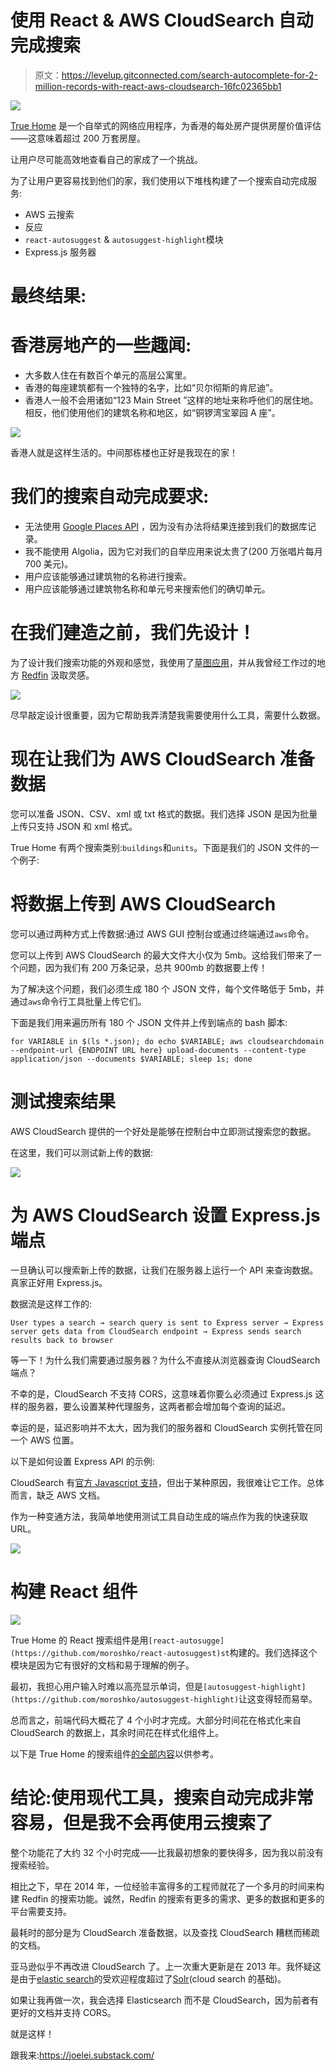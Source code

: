 # 使用 React & AWS CloudSearch 自动完成搜索

> 原文：<https://levelup.gitconnected.com/search-autocomplete-for-2-million-records-with-react-aws-cloudsearch-16fc02365bb1>

![](img/80dc1fdbc27e96481c4104bcc405b1f0.png)

[True Home](https://truehome.hk) 是一个自举式的网络应用程序，为香港的每处房产提供房屋价值评估——这意味着超过 200 万套房屋。

让用户尽可能高效地查看自己的家成了一个挑战。

为了让用户更容易找到他们的家，我们使用以下堆栈构建了一个搜索自动完成服务:

*   AWS 云搜索
*   反应
*   `react-autosuggest` & `autosuggest-highlight`模块
*   Express.js 服务器

# 最终结果:

# 香港房地产的一些趣闻:

*   大多数人住在有数百个单元的高层公寓里。
*   香港的每座建筑都有一个独特的名字，比如“贝尔彻斯的肯尼迪”。
*   香港人一般不会用诸如“123 Main Street ”这样的地址来称呼他们的居住地。相反，他们使用他们的建筑名称和地区，如“铜锣湾宝翠园 A 座”。

![](img/ac92aca5afebdc563406d63d7a66301f.png)

香港人就是这样生活的。中间那栋楼也正好是我现在的家！

# 我们的搜索自动完成要求:

*   无法使用 [Google Places API](https://developers.google.com/maps/documentation/javascript/places-autocomplete) ，因为没有办法将结果连接到我们的数据库记录。
*   我不能使用 Algolia，因为它对我们的自举应用来说太贵了(200 万张唱片每月 700 美元)。
*   用户应该能够通过建筑物的名称进行搜索。
*   用户应该能够通过建筑物名称和单元号来搜索他们的确切单元。

# 在我们建造之前，我们先设计！

为了设计我们搜索功能的外观和感觉，我使用了[草图应用](https://www.sketchapp.com/)，并从我曾经工作过的地方 [Redfin](https://redfin.com) 汲取灵感。

![](img/37d2d3e8d589fde539c3531ee754c8a2.png)

尽早敲定设计很重要，因为它帮助我弄清楚我需要使用什么工具，需要什么数据。

# 现在让我们为 AWS CloudSearch 准备数据

您可以准备 JSON、CSV、xml 或 txt 格式的数据。我们选择 JSON 是因为批量上传只支持 JSON 和 xml 格式。

True Home 有两个搜索类别:`buildings`和`units`。下面是我们的 JSON 文件的一个例子:

# 将数据上传到 AWS CloudSearch

您可以通过两种方式上传数据:通过 AWS GUI 控制台或通过终端通过`aws`命令。

您可以上传到 AWS CloudSearch 的最大文件大小仅为 5mb。这给我们带来了一个问题，因为我们有 200 万条记录，总共 900mb 的数据要上传！

为了解决这个问题，我们必须生成 180 个 JSON 文件，每个文件略低于 5mb，并通过`aws`命令行工具批量上传它们。

下面是我们用来遍历所有 180 个 JSON 文件并上传到端点的 bash 脚本:

```
for VARIABLE in $(ls *.json); do echo $VARIABLE; aws cloudsearchdomain --endpoint-url {ENDPOINT URL here} upload-documents --content-type application/json --documents $VARIABLE; sleep 1s; done
```

# 测试搜索结果

AWS CloudSearch 提供的一个好处是能够在控制台中立即测试搜索您的数据。

在这里，我们可以测试新上传的数据:

![](img/7b5857621fc943779af5dd9fcb45ed18.png)

# 为 AWS CloudSearch 设置 Express.js 端点

一旦确认可以搜索新上传的数据，让我们在服务器上运行一个 API 来查询数据。真家正好用 Express.js。

数据流是这样工作的:

`User types a search → search query is sent to Express server → Express server gets data from CloudSearch endpoint → Express sends search results back to browser`

等一下！为什么我们需要通过服务器？为什么不直接从浏览器查询 CloudSearch 端点？

不幸的是，CloudSearch 不支持 CORS，这意味着你要么必须通过 Express.js 这样的服务器，要么设置某种代理服务，这两者都会增加每个查询的延迟。

幸运的是，延迟影响并不太大，因为我们的服务器和 CloudSearch 实例托管在同一个 AWS 位置。

以下是如何设置 Express API 的示例:

CloudSearch 有[官方 Javascript 支持](https://docs.aws.amazon.com/AWSJavaScriptSDK/latest/AWS/CloudSearch.html)，但出于某种原因，我很难让它工作。总体而言，缺乏 AWS 文档。

作为一种变通方法，我简单地使用测试工具自动生成的端点作为我的快速获取 URL。

![](img/49a93b1d147e12e460434368007ab05e.png)

# 构建 React 组件

![](img/f01ab23d88ebe023f02c25cb57f6744f.png)

True Home 的 React 搜索组件是用`[react-autosugge](https://github.com/moroshko/react-autosuggest)st`构建的。我们选择这个模块是因为它有很好的文档和易于理解的例子。

最初，我担心用户输入时难以高亮显示单词，但是`[autosuggest-highlight](https://github.com/moroshko/autosuggest-highlight)`让这变得轻而易举。

总而言之，前端代码大概花了 4 个小时才完成。大部分时间花在格式化来自 CloudSearch 的数据上，其余时间花在样式化组件上。

以下是 True Home 的搜索组件[的全部内容](https://gist.github.com/jlei523/dbe6b37540da793b5ada5cee9b00e58a)以供参考。

# 结论:使用现代工具，搜索自动完成非常容易，但是我不会再使用云搜索了

整个功能花了大约 32 个小时完成——比我最初想象的要快得多，因为我以前没有搜索经验。

相比之下，早在 2014 年，一位经验丰富得多的工程师就花了一个多月的时间来构建 Redfin 的搜索功能。诚然，Redfin 的搜索有更多的需求、更多的数据和更多的平台需要支持。

最耗时的部分是为 CloudSearch 准备数据，以及查找 CloudSearch 糟糕而稀疏的文档。

亚马逊似乎不再改进 CloudSearch 了。上一次重大更新是在 2013 年。我怀疑这是由于[elastic search](https://www.elastic.co/)的受欢迎程度超过了[Solr](http://lucene.apache.org/solr/)(cloud search 的基础)。

如果让我再做一次，我会选择 Elasticsearch 而不是 CloudSearch，因为前者有更好的文档并支持 CORS。

就是这样！

跟我来:https://joelei.substack.com/